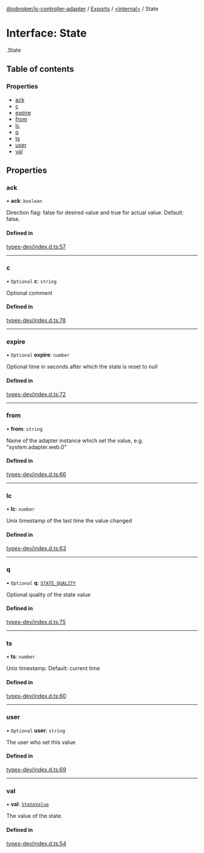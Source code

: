 [@iobroker/js-controller-adapter](../README.md) / [Exports](../modules.md) / [<internal\>](../modules/internal_.md) / State

# Interface: State

[<internal>](../modules/internal_.md).State

## Table of contents

### Properties

- [ack](internal_.State.md#ack)
- [c](internal_.State.md#c)
- [expire](internal_.State.md#expire)
- [from](internal_.State.md#from)
- [lc](internal_.State.md#lc)
- [q](internal_.State.md#q)
- [ts](internal_.State.md#ts)
- [user](internal_.State.md#user)
- [val](internal_.State.md#val)

## Properties

### ack

• **ack**: `boolean`

Direction flag: false for desired value and true for actual value. Default: false.

#### Defined in

[types-dev/index.d.ts:57](https://github.com/ioBroker/ioBroker.js-controller/blob/4e47270e/packages/types-dev/index.d.ts#L57)

___

### c

• `Optional` **c**: `string`

Optional comment

#### Defined in

[types-dev/index.d.ts:78](https://github.com/ioBroker/ioBroker.js-controller/blob/4e47270e/packages/types-dev/index.d.ts#L78)

___

### expire

• `Optional` **expire**: `number`

Optional time in seconds after which the state is reset to null

#### Defined in

[types-dev/index.d.ts:72](https://github.com/ioBroker/ioBroker.js-controller/blob/4e47270e/packages/types-dev/index.d.ts#L72)

___

### from

• **from**: `string`

Name of the adapter instance which set the value, e.g. "system.adapter.web.0"

#### Defined in

[types-dev/index.d.ts:66](https://github.com/ioBroker/ioBroker.js-controller/blob/4e47270e/packages/types-dev/index.d.ts#L66)

___

### lc

• **lc**: `number`

Unix timestamp of the last time the value changed

#### Defined in

[types-dev/index.d.ts:63](https://github.com/ioBroker/ioBroker.js-controller/blob/4e47270e/packages/types-dev/index.d.ts#L63)

___

### q

• `Optional` **q**: [`STATE_QUALITY`](../enums/internal_.STATE_QUALITY-1.md)

Optional quality of the state value

#### Defined in

[types-dev/index.d.ts:75](https://github.com/ioBroker/ioBroker.js-controller/blob/4e47270e/packages/types-dev/index.d.ts#L75)

___

### ts

• **ts**: `number`

Unix timestamp. Default: current time

#### Defined in

[types-dev/index.d.ts:60](https://github.com/ioBroker/ioBroker.js-controller/blob/4e47270e/packages/types-dev/index.d.ts#L60)

___

### user

• `Optional` **user**: `string`

The user who set this value

#### Defined in

[types-dev/index.d.ts:69](https://github.com/ioBroker/ioBroker.js-controller/blob/4e47270e/packages/types-dev/index.d.ts#L69)

___

### val

• **val**: [`StateValue`](../modules/internal_.md#statevalue)

The value of the state.

#### Defined in

[types-dev/index.d.ts:54](https://github.com/ioBroker/ioBroker.js-controller/blob/4e47270e/packages/types-dev/index.d.ts#L54)
